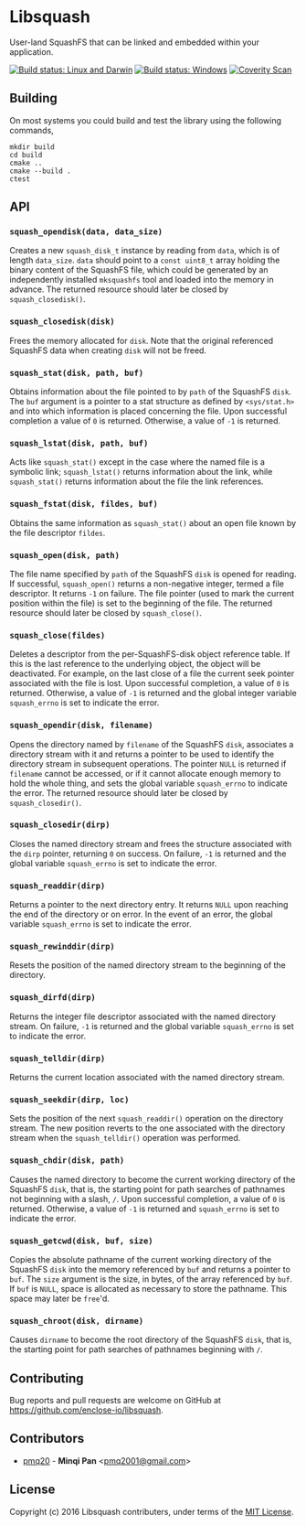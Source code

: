 # Libsquash

User-land SquashFS that can be linked and embedded within your application.

[![Build status: Linux and Darwin](https://travis-ci.org/enclose-io/libsquash.svg?branch=master)](https://travis-ci.org/enclose-io/libsquash)
[![Build status: Windows](https://ci.appveyor.com/api/projects/status/idimki81u783uab0?svg=true)](https://ci.appveyor.com/project/pmq20/libsquash)
[![Coverity Scan](https://scan.coverity.com/projects/11025/badge.svg)](https://scan.coverity.com/projects/pmq20-libsquash)

## Building

On most systems you could build and test the library using the following commands,

    mkdir build
    cd build
    cmake ..
    cmake --build .
    ctest

## API

### `squash_opendisk(data, data_size)`

Creates a new `squash_disk_t` instance by reading from `data`, which is of length `data_size`.
`data` should point to a `const uint8_t` array holding the binary content of the SquashFS file,
which could be generated by an independently installed `mksquashfs` tool and loaded into the memory in advance.
The returned resource should later be closed by `squash_closedisk()`.

### `squash_closedisk(disk)`

Frees the memory allocated for `disk`.
Note that the original referenced SquashFS data when creating `disk` will not be freed.

### `squash_stat(disk, path, buf)`

Obtains information about the file pointed to by `path` of the SquashFS `disk`.
The `buf` argument is a pointer to a stat structure as defined by
`<sys/stat.h>` and into which information is placed concerning the file.
Upon successful completion a value of `0` is returned.
Otherwise, a value of `-1` is returned.

### `squash_lstat(disk, path, buf)`

Acts like `squash_stat()` except in the case where the named file is a symbolic link;
`squash_lstat()` returns information about the link,
while `squash_stat()` returns information about the file the link references.

### `squash_fstat(disk, fildes, buf)`

Obtains the same information as `squash_stat()`
about an open file known by the file descriptor `fildes`.

### `squash_open(disk, path)`

The file name specified by `path` of the SquashFS `disk` is opened for reading.
If successful, `squash_open()` returns a non-negative integer, termed a file descriptor.
It returns `-1` on failure.
The file pointer (used to mark the current position within the file) is set to the beginning of the file.
The returned resource should later be closed by `squash_close()`.

### `squash_close(fildes)`

Deletes a descriptor from the per-SquashFS-disk object reference table.
If this is the last reference to the underlying object, the object will be deactivated.
For example, on the last close of a file the current seek pointer associated with the file is lost.
Upon successful completion, a value of `0` is returned.
Otherwise, a value of `-1` is returned and the global integer variable `squash_errno` is set to indicate the error.

### `squash_opendir(disk, filename)`

Opens the directory named by `filename` of the SquashFS `disk`,
associates a directory stream with it and returns a pointer
to be used to identify the directory stream in subsequent operations.
The pointer `NULL` is returned if `filename` cannot be accessed,
or if it cannot allocate enough memory to hold the whole thing,
and sets the global variable `squash_errno` to indicate the error.
The returned resource should later be closed by `squash_closedir()`.

### `squash_closedir(dirp)`

Closes the named directory stream and frees the structure associated with the `dirp` pointer,
returning `0` on success.
On failure, `-1` is returned and the global variable `squash_errno` is set to indicate the error.

### `squash_readdir(dirp)`

Returns a pointer to the next directory entry.
It returns `NULL` upon reaching the end of the directory or on error. 
In the event of an error, the global variable `squash_errno` is set to indicate the error.

### `squash_rewinddir(dirp)`

Resets the position of the named directory stream to the beginning of the directory.

### `squash_dirfd(dirp)`

Returns the integer file descriptor associated with the named directory stream.
On failure, `-1` is returned and the global variable `squash_errno` is set to indicate the error.

### `squash_telldir(dirp)`

Returns the current location associated with the named directory stream.

### `squash_seekdir(dirp, loc)`

Sets the position of the next `squash_readdir()` operation on the directory stream.
The new position reverts to the one associated with the directory stream
when the `squash_telldir()` operation was performed.

### `squash_chdir(disk, path)`

Causes the named directory to become the current working directory of the SquashFS `disk`,
that is, the starting point for path searches of pathnames not beginning with a slash, `/`.
Upon successful completion, a value of `0` is returned. Otherwise, a value of `-1` is returned
and `squash_errno` is set to indicate the error.

### `squash_getcwd(disk, buf, size)`

Copies the absolute pathname of the current working directory of the SquashFS `disk`
into the memory referenced by `buf` and returns a pointer to `buf`.
The `size` argument is the size, in bytes, of the array referenced by `buf`.
If `buf` is `NULL`, space is allocated as necessary to store the pathname.
This space may later be `free`'d.

### `squash_chroot(disk, dirname)`

Causes `dirname` to become the root directory of the SquashFS `disk`,
that is, the starting point for path searches of pathnames beginning with `/`.

## Contributing

Bug reports and pull requests are welcome on GitHub at https://github.com/enclose-io/libsquash.

## Contributors

* [pmq20](https://github.com/pmq20) - **Minqi Pan** &lt;pmq2001@gmail.com&gt;

## License

Copyright (c) 2016 Libsquash contributers, under terms of the [MIT License](http://opensource.org/licenses/MIT).
